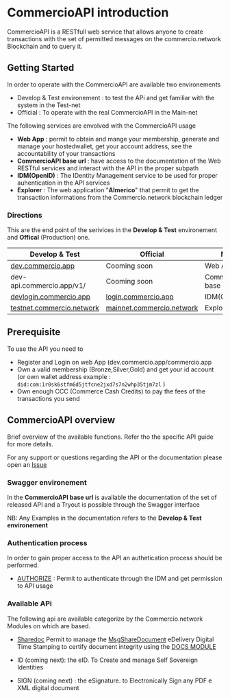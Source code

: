 # CommercioAPI introduction

CommercioAPI is a RESTfull web service  that  allows anyone to create transactions  with the set of permitted messages on the commercio.network  Blockchain 
and to query it. 

## Getting Started

In order to operate with the CommercioAPI are available two environements 
* Develop & Test environement : to test the APi and get familiar with the system in the Test-net
* Official  : To operate with the real CommercioAPI in the Main-net

The following services are envolved  with the CommercioAPI usage

*  <strong>Web App</strong> : permit to obtain and mange your membership, generate and manage your hostedwallet, get your account address, see the accountability of your transactions
*  <strong>CommercioAPI base url</strong>  : have access to the documentation of the Web RESTful services and interact with the API in the proper subpath
*  <strong>IDM(OpenID)</strong>  : The IDentity Management service to be used for proper auhentication in the API services 
*  <strong>Explorer</strong>  : The web application "**Almerico**" that permit to get the transaction informations from the Commercio.network blockchain ledger

### Directions 

This are the end point of the serivices in the **Develop & Test** environement and **Offical** (Production) one.

| Develop & Test | Official  | Note |
| --- | --- | ---|
| <a href="https://dev.commercio.app" target="_blank">dev.commercio.app</a>| Cooming soon  | Web App   |
| dev-api.commercio.app/v1/ | Cooming soon  | CommercioAPI base url  |
| <a href="https://devlogin.commercio.app" target="_blank">devlogin.commercio.app</a> | <a href="https://login.commercio.app" target="_blank">login.commercio.app</a>    | IDM(OpenID)  |
| <a href="https://testnet.commercio.network" target="_blank">testnet.commercio.network</a>  | <a href="https://mainnet.commercio.network" target="_blank">mainnet.commercio.network</a>   | Explorer |


## Prerequisite 

To use the API you need to

* Register and Login on web App (dev.commercio.app/commercio.app
* Own a valid membership (Bronze,Silver,Gold) and get your id account  (or own wallet address  example : `did:com:1r0sk6stfm6d5jtfcne2jxd7s7n2whp35tjm7zl` )
* Own enough CCC (Commerce Cash Credits) to pay the fees of the transactions you send


## CommercioAPI overview
Brief overview of the available functions. Refer tho the specific API guide for more details.

For any support or questions regarding the API or the documentation please open an <a href="https://github.com/commercionetwork/commercionetwork/issues" target="_blank">Issue </a>


### Swagger environement
In the **CommercioAPI base url**  is available the documentation of the set of released API  and a Tryout is possible
through the Swagger interface


NB: Any Examples in the documentation refers to the **Develop & Test environement**


### Authentication process  
In order to gain proper access to the API an authetication process should be performed.

* <a href="">AUTHORIZE</a> : Permit to authenticate through the IDM and get permission to API usage

### Available APi

The following api are available categorize by the Commercio.network Modules on which are based.


* <a href="/app_developers/commercioapi-sharedoc.html">Sharedoc</a> Permit to manage the  <a href="/x/documents/#sending-a-document">MsgShareDocument</a>  eDelivery Digital Time Stamping to certify document integrity  using the <a href="/x/documents/#docs">DOCS MODULE</a> 


* ID (coming next): the eID. To Create and manage Self Sovereign Identities

* SIGN  (coming next) : the eSignature. to Electronically Sign any PDF e XML digital document
